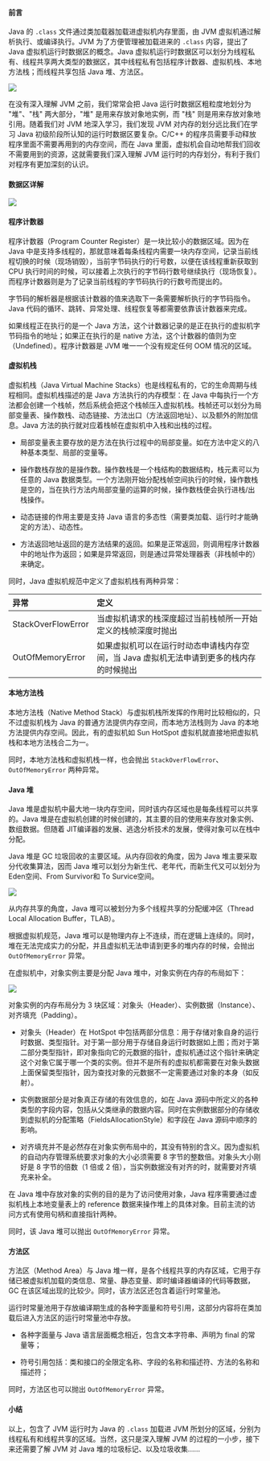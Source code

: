 #### 前言

Java 的 `.class` 文件通过类加载器加载进虚拟机内存里面，由 JVM 虚拟机通过解析执行、或编译执行。JVM 为了方便管理被加载进来的 `.class` 内容，提出了 Java 虚拟机运行时数据区的概念。Java 虚拟机运行时数据区可以划分为线程私有、线程共享两大类型的数据区，其中线程私有包括程序计数器、虚拟机栈、本地方法栈；而线程共享包括 Java 堆、方法区。

![](http://baihonghua.cn/Java%E8%99%9A%E6%8B%9F%E6%9C%BA%E8%BF%90%E8%A1%8C%E6%97%B6%E6%95%B0%E6%8D%AE%E5%8C%BA.png)

在没有深入理解 JVM 之前，我们常常会把 Java 运行时数据区粗粒度地划分为 "堆"、"栈" 两大部分，"堆" 是用来存放对象地实例，而 "栈" 则是用来存放对象地引用。随着我们对 JVM 地深入学习，我们发现 JVM 对内存的划分远比我们在学习 Java 初级阶段所认知的运行时数据区要复杂。C/C++ 的程序员需要手动释放程序里面不需要再用到的内存空间，而在 Java 里面，虚拟机会自动地帮我们回收不需要用到的资源，这就需要我们深入理解 JVM 运行时的内存划分，有利于我们对程序有更加深刻的认识。

#### 数据区详解

![](http://baihonghua.cn/%E5%85%B7%E4%BD%93%E7%9A%84Java%E8%BF%90%E8%A1%8C%E6%97%B6%E6%95%B0%E6%8D%AE%E5%8C%BA.png)


#### 程序计数器

程序计数器（Program Counter Register）是一块比较小的数据区域。因为在 Java 中是支持多线程的，那就意味着每条线程内需要一块内存空间，记录当前线程切换的时候（现场销毁），当前字节码执行的行号数，以便在该线程重新获取到 CPU 执行时间的时候，可以接着上次执行的字节码行数号继续执行（现场恢复）。而程序计数器则是为了记录当前线程的字节码执行的行数号而提出的。

字节码的解析器是根据该计数器的值来选取下一条需要解析执行的字节码指令。Java 代码的循环、跳转、异常处理、线程恢复等都需要依靠该计数器来完成。

如果线程正在执行的是一个 Java 方法，这个计数器记录的是正在执行的虚拟机字节码指令的地址；如果正在执行的是 native 方法，这个计数器的值则为空（Undefined）。程序计数器是 JVM 唯一一个没有规定任何 OOM 情况的区域。

#### 虚拟机栈

虚拟机栈（Java Virtual Machine Stacks）也是线程私有的，它的生命周期与线程相同。虚拟机栈描述的是 Java 方法执行的内存模型：在 Java 中每执行一个方法都会创建一个栈帧，然后系统会把这个栈帧压入虚拟机栈。栈帧还可以划分为局部变量表、操作数栈、动态链接、方法出口（方法返回地址）、以及额外的附加信息。Java 方法的执行就对应着栈帧在虚拟机中入栈和出栈的过程。

- 局部变量表主要存放的是方法在执行过程中的局部变量。如在方法中定义的八种基本类型、局部的变量等。

- 操作数栈存放的是操作数。操作数栈是一个栈结构的数据结构，栈元素可以为任意的 Java 数据类型。一个方法刚开始分配栈帧空间执行的时候，操作数栈是空的，当在执行方法内局部变量的运算的时候，操作数栈便会执行进栈/出栈操作。

- 动态链接的作用主要是支持 Java 语言的多态性（需要类加载、运行时才能确定的方法）、动态性。

- 方法返回地址返回的是方法结果的返回。如果是正常返回，则调用程序计数器中的地址作为返回；如果是异常返回，则是通过异常处理器表（非栈帧中的）来确定。

同时，Java 虚拟机规范中定义了虚拟机栈有两种异常：

|异常|定义|
|:--|:--|
|StackOverFlowError|当虚拟机请求的栈深度超过当前栈帧所一开始定义的栈帧深度时抛出|
|OutOfMemoryError|如果虚拟机可以在运行时动态申请栈内存空间，当 Java 虚拟机无法申请到更多的栈内存的时候抛出|

#### 本地方法栈

本地方法栈（Native Method Stack）与虚拟机栈所发挥的作用时比较相似的，只不过虚拟机栈为 Java 的普通方法提供内存空间，而本地方法栈则为 Java 的本地方法提供内存空间。因此，有的虚拟机如 Sun HotSpot 虚拟机就直接地把虚拟机栈和本地方法栈合二为一。

同时，本地方法栈和虚拟机栈一样，也会抛出 `StackOverFlowError`、`OutOfMemoryError` 两种异常。

#### Java 堆

Java 堆是虚拟机中最大地一块内存空间，同时该内存区域也是每条线程可以共享的。Java 堆是在虚拟机创建的时候创建的，其主要的目的使用来存放对象实例、数组数据。但随着 JIT编译器的发展、逃逸分析技术的发展，使得对象可以在栈中分配。

Java 堆是 GC 垃圾回收的主要区域。从内存回收的角度，因为 Java 堆主要采取分代收集算法，因而 Java 堆可以划分为新生代、老年代，而新生代又可以划分为 Eden空间、From Survivor和 To Survice空间。

![](http://baihonghua.cn/Java%E5%A0%86.png)

从内存共享的角度，Java 堆可以被划分为多个线程共享的分配缓冲区（Thread Local Allocation Buffer，TLAB）。

根据虚拟机规范，Java 堆可以是物理内存上不连续，而在逻辑上连续的。同时，堆在无法完成实力的分配，并且虚拟机无法申请到更多的堆内存的时候，会抛出 `OutOfMemoryError` 异常。

在虚拟机中，对象实例主要是分配 Java 堆中，对象实例在内存的布局如下：

![](http://baihonghua.cn/%E5%AF%B9%E8%B1%A1%E7%9A%84%E5%86%85%E5%AD%98%E5%B8%83%E5%B1%80.png)

对象实例的内存布局分为 3 块区域：对象头（Header）、实例数据（Instance）、对齐填充（Padding）。

- 对象头（Header）在 HotSpot 中包括两部分信息：用于存储对象自身的运行时数据、类型指针。对于第一部分用于存储自身运行时数据如上图；而对于第二部分类型指针，即对象指向它的元数据的指针，虚拟机通过这个指针来确定这个对象它属于哪一个类的实例。但并不是所有的虚拟机都需要在对象头数据上面保留类型指针，因为查找对象的元数据不一定需要通过对象的本身（如反射）。

- 实例数据部分是对象真正存储的有效信息的，如在 Java 源码中所定义的各种类型的字段内容，包括从父类继承的数据内容。同时在实例数据部分的存储收到虚拟机的分配策略（FieldsAllocationStyle）和字段在 Java 源码中顺序的影响。

- 对齐填充并不是必然存在对象实例布局中的，其没有特别的含义。因为虚拟机的自动内存管理系统要求对象的大小必须需要 8 字节的整数倍。对象头大小刚好是 8 字节的倍数（1 倍或 2 倍），当实例数据没有对齐的时，就需要对齐填充来补全。

在 Java 堆中存放对象的实例的目的是为了访问使用对象，Java 程序需要通过虚拟机栈上本地变量表上的 reference 数据来操作堆上的具体对象。目前主流的访问方式有使用句柄和直接指针两种。

同时，该 Java 堆可以抛出 `OutOfMemoryError` 异常。

#### 方法区

方法区（Method Area）与 Java 堆一样，是各个线程共享的内存区域，它用于存储已被虚拟机加载的类信息、常量、静态变量、即时编译器编译的代码等数据，GC 在该区域出现的比较少。同时，该方法区还包含着运行时常量池。

运行时常量池用于存放编译期生成的各种字面量和符号引用，这部分内容将在类加载后进入方法区的运行时常量池中存放。

- 各种字面量与 Java 语言层面概念相近，包含文本字符串、声明为 final 的常量等；

- 符号引用包括：类和接口的全限定名称、字段的名称和描述符、方法的名称和描述符；

同时，方法区也可以抛出 `OutOfMemoryError` 异常。

#### 小结

以上，包含了 JVM 运行时为 Java 的 `.class` 加载进 JVM 所划分的区域，分别为线程私有和线程共享的区域。当然，这只是深入理解 JVM 的过程的一小步，接下来还需要了解 JVM 对 Java 堆的垃圾标记、以及垃圾收集......








